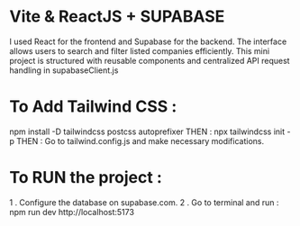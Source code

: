 # Vite & ReactJS + SUPABASE

I used React for the frontend and Supabase for the backend. The interface allows users to search and filter listed companies efficiently. This mini project is structured with reusable components and centralized API request handling in supabaseClient.js

# To Add Tailwind CSS : 
npm install -D tailwindcss postcss autoprefixer 
THEN :  npx tailwindcss init -p 
THEN :  Go to tailwind.config.js and make necessary modifications.

# To RUN the project :
 1 . Configure the database on supabase.com.
 2 . Go to terminal and run : npm run dev  http://localhost:5173 
